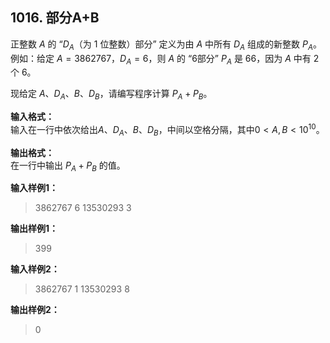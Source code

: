 ﻿## 1016. 部分A+B
正整数 $A$ 的 “$D_A$（为 1 位整数）部分” 定义为由 $A$ 中所有 $D_A$ 组成的新整数 $P_A$。
​例如：给定 $A = 3862767$，$D_A = 6$，则 $A$ 的 “6部分” $P_A$ 是 66，因为 $A$ 中有 2 个 6。

现给定 $A$、$D_A$、$B$、$D_B$，请编写程序计算 $P_A+P_B$。

**输入格式：**  
输入在一行中依次给出$A$、$D_A$、$B$、$D_B$，中间以空格分隔，其中$0<A, B<10^{10}$。

**输出格式：**  
在一行中输出 $P_A+P_B$ 的值。

**输入样例1：**
>3862767 6 13530293 3

**输出样例1：**
>399

**输入样例2：**
>3862767 1 13530293 8

**输出样例2：**
>0  